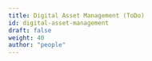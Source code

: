 ```yaml
---
title: Digital Asset Management (ToDo)
id: digital-asset-management
draft: false
weight: 40
author: "people"
---
```

